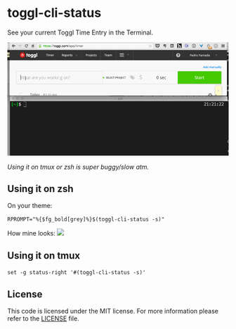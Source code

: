 # toggl-cli-status
See your current Toggl Time Entry in the Terminal.

![demo](/demo.gif)

_Using it on tmux or zsh is super buggy/slow atm._

## Using it on zsh
On your theme:
```
RPROMPT="%{$fg_bold[grey]%}$(toggl-cli-status -s)"
```

How mine looks:
![](https://www.dropbox.com/s/cfmupaugip2ywze/Screenshot%202015-11-11%2020.27.16.png?dl=1)

## Using it on tmux
```
set -g status-right '#(toggl-cli-status -s)'
```

## License
This code is licensed under the MIT license. For more information please refer
to the [LICENSE](/LICENSE) file.
